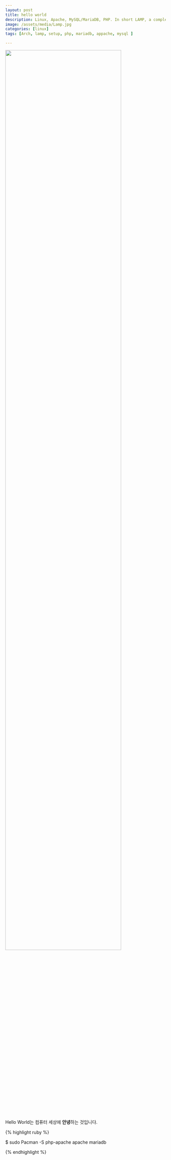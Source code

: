```yaml
---
layout: post
title: hello world
description: Linux, Apache, MySQL/MariaDB, PHP. In short LAMP, a complete Open Source solution for web-developer.
image: /assets/media/Lamp.jpg
categories: [linux]
tags: [Arch, lamp, setup, php, mariadb, appache, mysql ]

---
```

<img src="{{page.image}}" width="85%"/>
<br/>
<br/>

Hello World는 컴퓨터 세상에 **안녕**하는 것입니다.

{% highlight ruby %}

$ sudo Pacman -S php-apache apache mariadb

{% endhighlight %}

